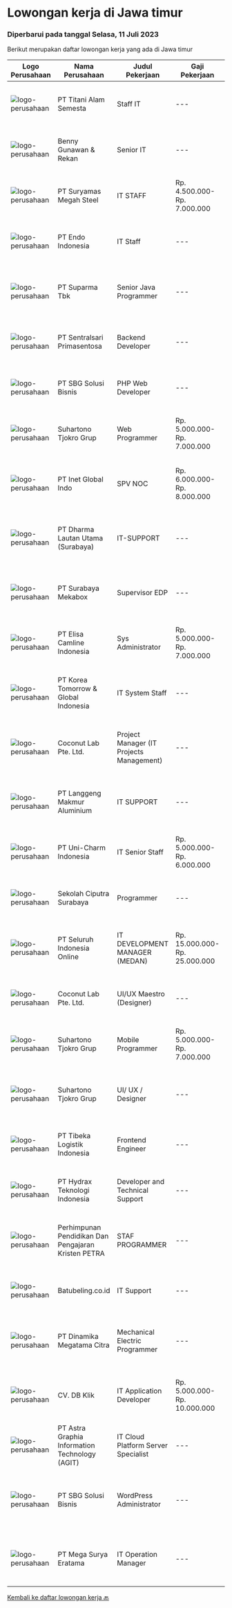 
  # Lowongan kerja di Jawa timur

  ### Diperbarui pada tanggal Selasa, 11 Juli 2023

  Berikut merupakan daftar lowongan kerja yang ada di Jawa timur

  |Logo Perusahaan | Nama Perusahaan | Judul Pekerjaan | Gaji Pekerjaan | Lokasi | Deskripsi | Tanggal diunggah | Pranala |
  | -------------- | --------------- | --------------- | --------- | --------- | -------------- | ------- | ----------- |
  |![logo-perusahaan](https://image-service-cdn.seek.com.au/3650e4ea5cf15ff06b6cedba6caa19766b68c3ef/ee4dce1061f3f616224767ad58cb2fc751b8d2dc)|PT Titani Alam Semesta|Staff IT|---|Surabaya|Maximum age 30 years old. Minimum Bachelor Degree - Informatika GPA 3.0 Sedikit Mandarin. Pengalaman dibidang IT minimal 4 tahun. Requirement:...|Selasa, 11 Juli 2023|https://www.jobstreet.co.id/id/job/staff-it-4399657?token=0~bf4e1a97-2631-4a7c-bbe1-15a6b0414be5&sectionRank=1&jobId=jobstreet-id-job-4399657|
|![logo-perusahaan](https://image-service-cdn.seek.com.au/3293548e420ee19abbd317752aab452021bd949b/ee4dce1061f3f616224767ad58cb2fc751b8d2dc)|Benny Gunawan & Rekan|Senior IT|---|Surabaya|Job Description :1.Memperbaiki masalah komputer dan perangkat I.T. lainnya, baik itu masalah hardware maupun software, termasuk tetapi tidak terbatas...|Senin, 10 Juli 2023|https://www.jobstreet.co.id/id/job/senior-it-4398712?token=0~bf4e1a97-2631-4a7c-bbe1-15a6b0414be5&sectionRank=2&jobId=jobstreet-id-job-4398712|
|![logo-perusahaan](https://image-service-cdn.seek.com.au/dcc5cdabdc2dc95c6f4d112dbdda32b1b214093b/ee4dce1061f3f616224767ad58cb2fc751b8d2dc)|PT Suryamas Megah Steel|IT STAFF|Rp. 4.500.000-Rp. 7.000.000|Surabaya|Qualification :- Bachelor's degree of Information Technology / Computer Science from reputable university- Good Knowledge of PHP, Python, Javascript,...|Jumat, 07 Juli 2023|https://www.jobstreet.co.id/id/job/it-staff-4396813?token=0~bf4e1a97-2631-4a7c-bbe1-15a6b0414be5&sectionRank=3&jobId=jobstreet-id-job-4396813|
|![logo-perusahaan](https://image-service-cdn.seek.com.au/ab1c1f14063b0c51ba44ed6202bedb87215fb5cd/ee4dce1061f3f616224767ad58cb2fc751b8d2dc)|PT Endo Indonesia|IT Staff|---|Surabaya|Membuat, mengembangkan, dan melakukan maintenance terhadap Aplikasi yang digunakan. Fokus terhadap pembuatan sistem penilaian Kinerja Karyawan....|Jumat, 07 Juli 2023|https://www.jobstreet.co.id/id/job/it-staff-4397279?token=0~bf4e1a97-2631-4a7c-bbe1-15a6b0414be5&sectionRank=4&jobId=jobstreet-id-job-4397279|
|![logo-perusahaan](https://image-service-cdn.seek.com.au/82b75efcba87cd726beaad8112ac3955c5c4af13/ee4dce1061f3f616224767ad58cb2fc751b8d2dc)|PT Suparma Tbk|Senior Java Programmer|---|Surabaya|Deskripsi: Mempunyai tugas untuk mengembangkan, menciptakan, dan memodifikasi software aplikasi komputer ataupun program sesuai dengan prosedur dan...|Senin, 10 Juli 2023|https://www.jobstreet.co.id/id/job/senior-java-programmer-4398537?token=0~bf4e1a97-2631-4a7c-bbe1-15a6b0414be5&sectionRank=5&jobId=jobstreet-id-job-4398537|
|![logo-perusahaan](https://image-service-cdn.seek.com.au/e86e9bdd40b5771c5bb31ec82dc3e8bf3b01ea57/ee4dce1061f3f616224767ad58cb2fc751b8d2dc)|PT Sentralsari Primasentosa|Backend Developer|---|Sidoarjo|Usia maksimal 30 tahun D3 / S1 Teknik Informatika Memahami dan berpengalaman dalam Backend Developer (API) Menguasai T-SQL (SQL Server dan MySQL)...|Senin, 10 Juli 2023|https://www.jobstreet.co.id/id/job/backend-developer-4398772?token=0~bf4e1a97-2631-4a7c-bbe1-15a6b0414be5&sectionRank=6&jobId=jobstreet-id-job-4398772|
|![logo-perusahaan](https://image-service-cdn.seek.com.au/18831b11280873f99b46a30b3c5f76b87c1feed3/ee4dce1061f3f616224767ad58cb2fc751b8d2dc)|PT SBG Solusi Bisnis|PHP Web Developer|---|Surabaya|Responsibilities: Work in English speaking environment Produce fully functional mobile applications and writing clean code. Write unit and UI tests to...|Kamis, 06 Juli 2023|https://www.jobstreet.co.id/id/job/php-web-developer-4396001?token=0~bf4e1a97-2631-4a7c-bbe1-15a6b0414be5&sectionRank=7&jobId=jobstreet-id-job-4396001|
|![logo-perusahaan](https://image-service-cdn.seek.com.au/351ef44760cadf768166242ffd9a8ae1d7b7c746/ee4dce1061f3f616224767ad58cb2fc751b8d2dc)|Suhartono Tjokro Grup|Web Programmer|Rp. 5.000.000-Rp. 7.000.000|Surabaya|Kualifikasi : Pendidikan minimal SMK dengan pengalaman minimal 5 tahun Pendidikan S1 Sistem / Teknik Informatika dengan pengalaman minimal 2 tahun...|Jumat, 07 Juli 2023|https://www.jobstreet.co.id/id/job/web-programmer-4396750?token=0~bf4e1a97-2631-4a7c-bbe1-15a6b0414be5&sectionRank=8&jobId=jobstreet-id-job-4396750|
|![logo-perusahaan](https://image-service-cdn.seek.com.au/1ae584452b0ae2a2d6f3a9da654dcbf51d50d94c/ee4dce1061f3f616224767ad58cb2fc751b8d2dc)|PT Inet Global Indo|SPV NOC|Rp. 6.000.000-Rp. 8.000.000|Surabaya|Kualifikasi:1. Memahami TCP/IP, IP Address dan LAN termasuk dasar-dasar switching dan routing2. Memahami tentang pengaturan dan konfigurasi perangkat...|Kamis, 06 Juli 2023|https://www.jobstreet.co.id/id/job/spv-noc-4396050?token=0~bf4e1a97-2631-4a7c-bbe1-15a6b0414be5&sectionRank=9&jobId=jobstreet-id-job-4396050|
|![logo-perusahaan](https://image-service-cdn.seek.com.au/49cc74dc2f2ca1cf51c1604f176f6cd224a5b1b4/ee4dce1061f3f616224767ad58cb2fc751b8d2dc)|PT Dharma Lautan Utama (Surabaya)|IT-SUPPORT|---|Surabaya|PT Dharma Lautan Utama Armada Pelayaran Nasional yang berkembang dan telah memperoleh sertifikasi ISM Code mebutuhkan profesional muda untuk Jabatan...|Rabu, 05 Juli 2023|https://www.jobstreet.co.id/id/job/it-support-4393384?token=0~bf4e1a97-2631-4a7c-bbe1-15a6b0414be5&sectionRank=10&jobId=jobstreet-id-job-4393384|
|![logo-perusahaan](https://image-service-cdn.seek.com.au/fe35e3cd2d5740645fb2e7926fb8a12bff2cab3d/ee4dce1061f3f616224767ad58cb2fc751b8d2dc)|PT Surabaya Mekabox|Supervisor EDP|---|Gresik|Requirement: Pendidikan minimal D3/S1 Teknik Informatika Berpengalaman di bidangnya minimal 3 tahun Menguasai HTML dan bahasa pemrograman web Lebih...|Jumat, 07 Juli 2023|https://www.jobstreet.co.id/id/job/supervisor-edp-4396778?token=0~bf4e1a97-2631-4a7c-bbe1-15a6b0414be5&sectionRank=11&jobId=jobstreet-id-job-4396778|
|![logo-perusahaan](https://image-service-cdn.seek.com.au/19b64dc0cc941a960602e28f7d4304abd327b95c/ee4dce1061f3f616224767ad58cb2fc751b8d2dc)|PT Elisa Camline Indonesia|Sys Administrator|Rp. 5.000.000-Rp. 7.000.000|Surabaya|Roles &amp; ResponsibilitiesWe are expanding our IT team and is looking for a system administrator to join the camLine family! Responsibilities:...|Jumat, 07 Juli 2023|https://www.jobstreet.co.id/id/job/sys-administrator-4397329?token=0~bf4e1a97-2631-4a7c-bbe1-15a6b0414be5&sectionRank=12&jobId=jobstreet-id-job-4397329|
|![logo-perusahaan](https://image-service-cdn.seek.com.au/8f425c292efee2a2ea8c30161bad560715b52e20/ee4dce1061f3f616224767ad58cb2fc751b8d2dc)|PT Korea Tomorrow & Global  Indonesia|IT System Staff|---|Pasuruan|Job objectives: Execute business application are functioning optimally and aligned with business requirement and enhance knowledge of user to operate...|Senin, 03 Juli 2023|https://www.jobstreet.co.id/id/job/it-system-staff-4391684?token=0~bf4e1a97-2631-4a7c-bbe1-15a6b0414be5&sectionRank=13&jobId=jobstreet-id-job-4391684|
|![logo-perusahaan](https://i.ibb.co/sqvTCh9/112815900-stock-vector-no-image-available-icon-flat-vector.webp)|Coconut Lab Pte. Ltd.|Project Manager (IT Projects Management)|---|Bali|Calling all champions of innovation and masterful organizers! Are you ready to embark on an exhilarating journey with Coconut Lab's dynamic and...|Kamis, 06 Juli 2023|https://www.jobstreet.co.id/id/job/project-manager-it-projects-management-10922295/origin/sg?token=0~bf4e1a97-2631-4a7c-bbe1-15a6b0414be5&sectionRank=14&jobId=jobstreet-sg-job-10922295|
|![logo-perusahaan](https://image-service-cdn.seek.com.au/b2500e16ec5e6dbf367c25dc62d6cb5bab57cd9a/ee4dce1061f3f616224767ad58cb2fc751b8d2dc)|PT Langgeng Makmur Aluminium|IT SUPPORT|---|Gresik|- Usia Maximal 35 Tahun- Pendidikan SMK TIK, D3/S1 Teknik Informasi/ Teknik Komputer- Memahami berbagai IT infrastructure dan Networking System-...|Selasa, 04 Juli 2023|https://www.jobstreet.co.id/id/job/it-support-4392122?token=0~bf4e1a97-2631-4a7c-bbe1-15a6b0414be5&sectionRank=15&jobId=jobstreet-id-job-4392122|
|![logo-perusahaan](https://image-service-cdn.seek.com.au/dbf24838ec375c4ed14cc7ed711c4a7907b26ded/ee4dce1061f3f616224767ad58cb2fc751b8d2dc)|PT Uni-Charm Indonesia|IT Senior Staff|Rp. 5.000.000-Rp. 6.000.000|Mojokerto|Requirements : Bachelor degree's in Informatics engineering Experienced as an IT Operation Staff, especially Hardware and Network Maintenance Able to...|Selasa, 04 Juli 2023|https://www.jobstreet.co.id/id/job/it-senior-staff-4393078?token=0~bf4e1a97-2631-4a7c-bbe1-15a6b0414be5&sectionRank=16&jobId=jobstreet-id-job-4393078|
|![logo-perusahaan](https://image-service-cdn.seek.com.au/980a6732f532c0ce73a817643cd85b0e610271c0/ee4dce1061f3f616224767ad58cb2fc751b8d2dc)|Sekolah Ciputra Surabaya|Programmer|---|Surabaya|Graduated from a reputable university with a minimum Bachelor's Degree in Computer Science / Information Technology or equivalent At least have 1-2...|Kamis, 06 Juli 2023|https://www.jobstreet.co.id/id/job/programmer-4394875?token=0~bf4e1a97-2631-4a7c-bbe1-15a6b0414be5&sectionRank=17&jobId=jobstreet-id-job-4394875|
|![logo-perusahaan](https://image-service-cdn.seek.com.au/0b0211cd04dfde6741552748d1d29459a06346af/ee4dce1061f3f616224767ad58cb2fc751b8d2dc)|PT Seluruh Indonesia Online|IT DEVELOPMENT MANAGER (MEDAN)|Rp. 15.000.000-Rp. 25.000.000|Aceh|Memiliki pengalaman leadership sebagai Manager sebelumnya.Back End Engineer1. Memiliki pengalaman dalam membangun RESTful APIs2. Menguasai bahasa...|Selasa, 04 Juli 2023|https://www.jobstreet.co.id/id/job/it-development-manager-medan-4392340?token=0~bf4e1a97-2631-4a7c-bbe1-15a6b0414be5&sectionRank=18&jobId=jobstreet-id-job-4392340|
|![logo-perusahaan](https://i.ibb.co/sqvTCh9/112815900-stock-vector-no-image-available-icon-flat-vector.webp)|Coconut Lab Pte. Ltd.|UI/UX Maestro (Designer)|---|Bali|Are you a seasoned design maestro with a passion for leading and inspiring creative teams? Look no further! Coconut Lab, a dynamic and innovative...|Kamis, 06 Juli 2023|https://www.jobstreet.co.id/id/job/ui-ux-maestro-designer-10923068/origin/sg?token=0~bf4e1a97-2631-4a7c-bbe1-15a6b0414be5&sectionRank=19&jobId=jobstreet-sg-job-10923068|
|![logo-perusahaan](https://image-service-cdn.seek.com.au/74c2b8b81d52a50affff55bcbc8d6017de2fb283/ee4dce1061f3f616224767ad58cb2fc751b8d2dc)|Suhartono Tjokro Grup|Mobile Programmer|Rp. 5.000.000-Rp. 7.000.000|Surabaya|Kualifikasi : Pendidikan minimal SMK dengan pengalaman minimal 5 tahun Pendidikan S1 Sistem / Teknik Informatika dengan pengalaman minimal 2 tahun...|Jumat, 07 Juli 2023|https://www.jobstreet.co.id/id/job/mobile-programmer-4396735?token=0~bf4e1a97-2631-4a7c-bbe1-15a6b0414be5&sectionRank=20&jobId=jobstreet-id-job-4396735|
|![logo-perusahaan](https://image-service-cdn.seek.com.au/74c2b8b81d52a50affff55bcbc8d6017de2fb283/ee4dce1061f3f616224767ad58cb2fc751b8d2dc)|Suhartono Tjokro Grup|UI/ UX / Designer|---|Surabaya|Persyaratan : S1 Teknik Informatika/ Design Memiliki pengalaman min. 1 tahun di UI/ UX Design Berpengalaman dalam desain antarmuka, karya kreatif, dan...|Jumat, 07 Juli 2023|https://www.jobstreet.co.id/id/job/ui-ux-designer-4396747?token=0~bf4e1a97-2631-4a7c-bbe1-15a6b0414be5&sectionRank=21&jobId=jobstreet-id-job-4396747|
|![logo-perusahaan](https://image-service-cdn.seek.com.au/0e9fc662e92205b972511d5c66c2fd1bb88b1ab2/ee4dce1061f3f616224767ad58cb2fc751b8d2dc)|PT Tibeka Logistik Indonesia|Frontend Engineer|---|Jakarta Raya|Requirements Minimum bachelor's degree in Engineering, Computer Science, or related major. Minimum 2 years of experience in Front-End Developer or...|Jumat, 07 Juli 2023|https://www.jobstreet.co.id/id/job/frontend-engineer-4397489?token=0~bf4e1a97-2631-4a7c-bbe1-15a6b0414be5&sectionRank=22&jobId=jobstreet-id-job-4397489|
|![logo-perusahaan](https://image-service-cdn.seek.com.au/0915e933a3dc2ea63450989533648cf5f53ea17f/ee4dce1061f3f616224767ad58cb2fc751b8d2dc)|PT Hydrax Teknologi Indonesia|Developer and Technical Support|---|Jakarta Selatan|Hybrid role involving customer support and technical support Act as the initial point of contact for support requests and alerts, production issues...|Jumat, 07 Juli 2023|https://www.jobstreet.co.id/id/job/developer-and-technical-support-4397092?token=0~bf4e1a97-2631-4a7c-bbe1-15a6b0414be5&sectionRank=23&jobId=jobstreet-id-job-4397092|
|![logo-perusahaan](https://image-service-cdn.seek.com.au/fb44a9bbb485239ff7777e3b184ff36f62414c18/ee4dce1061f3f616224767ad58cb2fc751b8d2dc)|Perhimpunan Pendidikan Dan Pengajaran Kristen PETRA|STAF PROGRAMMER|---|Surabaya|Tugas dan tanggung jawab pekerjaan: Mempelajari dan menguasai aplikasi yang dikembangkan serta membuat dokumentasi. Memantau dan mengumpulkan data...|Rabu, 05 Juli 2023|https://www.jobstreet.co.id/id/job/staf-programmer-4394048?token=0~bf4e1a97-2631-4a7c-bbe1-15a6b0414be5&sectionRank=24&jobId=jobstreet-id-job-4394048|
|![logo-perusahaan](https://i.ibb.co/sqvTCh9/112815900-stock-vector-no-image-available-icon-flat-vector.webp)|Batubeling.co.id|IT Support|---|Jawa Timur|Kualifikasi : Usia maksimal 35 tahun Pendidikan min. SMA/SMK Pengalaman dibidang IT Support min. 1 tahun Domisili Surabaya Deskripsi Tugas : Menangani...|Rabu, 05 Juli 2023|https://www.jobstreet.co.id/id/job/it-support-1036340683?token=0~bf4e1a97-2631-4a7c-bbe1-15a6b0414be5&sectionRank=25&jobId=jobstreet-id-job-1036340683|
|![logo-perusahaan](https://image-service-cdn.seek.com.au/ccac4a512b8a8a01242bfe3f579d372a807ada23/ee4dce1061f3f616224767ad58cb2fc751b8d2dc)|PT Dinamika Megatama Citra|Mechanical Electric Programmer|---|Jawa Timur|Kualifikasi: Pendidikan SMK/D3/S1 Teknik Informatika/ Sistem Informasi/ Desain Komunikasi Visual Usia maksimal 35 tahun Memiliki pengalaman minimal 1...|Jumat, 07 Juli 2023|https://www.jobstreet.co.id/id/job/mechanical-electric-programmer-4396314?token=0~bf4e1a97-2631-4a7c-bbe1-15a6b0414be5&sectionRank=26&jobId=jobstreet-id-job-4396314|
|![logo-perusahaan](https://i.ibb.co/sqvTCh9/112815900-stock-vector-no-image-available-icon-flat-vector.webp)|CV. DB Klik|IT Application Developer|Rp. 5.000.000-Rp. 10.000.000|Surabaya|Tanggung Jawab Pekerjaan: Membangun dan merencanakan aplikasi mobile berbasis web (diutamakan Android) untuk e-commerce Membangun dan merencanakan...|Senin, 03 Juli 2023|https://www.jobstreet.co.id/id/job/it-application-developer-4390858?token=0~bf4e1a97-2631-4a7c-bbe1-15a6b0414be5&sectionRank=27&jobId=jobstreet-id-job-4390858|
|![logo-perusahaan](https://image-service-cdn.seek.com.au/d5d24f88bfc047efb4ab9ca95916f2aa61c6dc60/ee4dce1061f3f616224767ad58cb2fc751b8d2dc)|PT Astra Graphia Information Technology (AGIT)|IT Cloud Platform Server Specialist|---|Jawa Timur|- Familiar with IT cloud platform.- Print driver/que Administration on Windows Server Minimal Requirement :1. Have A Bachelor’s degree in information...|Senin, 03 Juli 2023|https://www.jobstreet.co.id/id/job/it-cloud-platform-server-specialist-4390604?token=0~bf4e1a97-2631-4a7c-bbe1-15a6b0414be5&sectionRank=28&jobId=jobstreet-id-job-4390604|
|![logo-perusahaan](https://image-service-cdn.seek.com.au/f820d36a8e416d7a4c2783ec051002404d9ab8a9/ee4dce1061f3f616224767ad58cb2fc751b8d2dc)|PT SBG Solusi Bisnis|WordPress Administrator|---|Surabaya|Job Highlights:• Career growth and advancement• Positive working environment• Comprehensive employee benefits Responsibilities:• Perform installation,...|Rabu, 05 Juli 2023|https://www.jobstreet.co.id/id/job/wordpress-administrator-4394468?token=0~bf4e1a97-2631-4a7c-bbe1-15a6b0414be5&sectionRank=29&jobId=jobstreet-id-job-4394468|
|![logo-perusahaan](https://image-service-cdn.seek.com.au/6444a817e853292f14047fd286b0d81ab9b0e55b/ee4dce1061f3f616224767ad58cb2fc751b8d2dc)|PT Mega Surya Eratama|IT Operation Manager|---|Mojokerto|Mengukur tingkat kepuasan layanan dan selesaikan masalah sistem dan aplikasi dengan tim untuk memenuhi kebutuhan perusahaanMengelola dan menjunjung...|Senin, 03 Juli 2023|https://www.jobstreet.co.id/id/job/it-operation-manager-4391351?token=0~bf4e1a97-2631-4a7c-bbe1-15a6b0414be5&sectionRank=30&jobId=jobstreet-id-job-4391351|


  [Kembali ke daftar lowongan kerja 🔙](../README.md#daftar-lowongan-kerja)
  